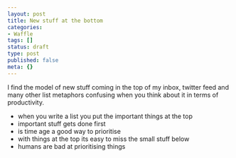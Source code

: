 ```yaml
---
layout: post
title: New stuff at the bottom
categories:
- Waffle
tags: []
status: draft
type: post
published: false
meta: {}
---
```

<p>I find the model of new stuff coming in the top of my inbox, twitter feed and many other list metaphors confusing when you think about it in terms of productivity.</p>

<ul>
<li>when you write a list you put the important things at the top</li>
<li>important stuff gets done first</li>
<li>is time age a good way to prioritise </li>
<li>with things at the top its easy to miss the small stuff below </li>
<li>humans are bad at prioritising things</li>
</ul>
